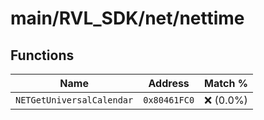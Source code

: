 # main/RVL_SDK/net/nettime

## Functions

| Name | Address | Match % |
|------|---------|---------|
| `NETGetUniversalCalendar` | `0x80461FC0` | :x: (0.0%) |